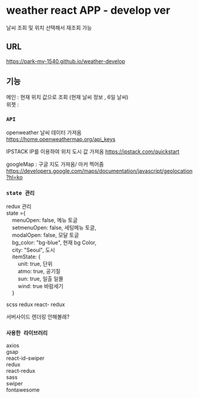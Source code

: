 # weather react APP - develop ver

날씨 조회 및 위치 선택해서 재조회 가능

## URL
https://park-my-1540.github.io/weather-develop

## 기능

메인 : 현재 위치 값으로 조회 (현재 날씨 정보 , 6일 날씨) <BR/>
위젯 : 

### `API`

openweather 날씨 데이터 가져옴 <br/>
https://home.openweathermap.org/api_keys

IPSTACK IP를 이용하여 위치 도시 값 가져옴
https://ipstack.com/quickstart

googleMap : 구글 지도 가져옴/ 마커 찍어줌
https://developers.google.com/maps/documentation/javascript/geolocation?hl=ko

### `state 관리`
redux 관리<br/>
state ={<br/>
  &nbsp;&nbsp;&nbsp;&nbsp;menuOpen: false, 메뉴 토글 <Br/>
  &nbsp;&nbsp;&nbsp;&nbsp;setmenuOpen: false, 세팅메뉴 토글,<Br/>
  &nbsp;&nbsp;&nbsp;&nbsp;modalOpen: false,  모달 토글<Br/>
  &nbsp;&nbsp;&nbsp;&nbsp;bg_color: "bg-blue", 현재 bg Color,<Br/>
  &nbsp;&nbsp;&nbsp;&nbsp;city: "Seoul", 도시 <Br/>
  &nbsp;&nbsp;&nbsp;&nbsp;itemState: {<Br/>
    &nbsp;&nbsp;&nbsp;&nbsp;&nbsp;&nbsp;&nbsp;&nbsp;unit: true, 단위<Br/>
    &nbsp;&nbsp;&nbsp;&nbsp;&nbsp;&nbsp;&nbsp;&nbsp;atmo: true, 공기질<Br/>
    &nbsp;&nbsp;&nbsp;&nbsp;&nbsp;&nbsp;&nbsp;&nbsp;sun: true, 일출 일몰<Br/>
   &nbsp;&nbsp;&nbsp;&nbsp;&nbsp;&nbsp;&nbsp;&nbsp;wind: true 바람세기<Br/>
   &nbsp;&nbsp;&nbsp;&nbsp;}<Br/>


scss
redux
react- redux

서버사이드 렌더링 안해볼래?
### `사용한 라이브러리`
axios<br/>
gsap<br/>
react-id-swiper<br/>
redux<br/>
react-redux<br/>
sass<br/>
swiper<br/>
fontawesome
